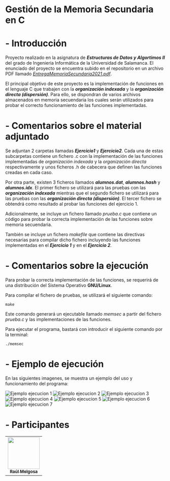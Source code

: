 # Gestión de la Memoria Secundaria en C

# - Introducción

Proyecto realizado en la asignatura de ***Estructuras de Datos y Algortimos II*** del grado de Ingenieria Informática de la Universidad de Salamanca. El enunciado del proyecto se encuentra subido en el repositorio en un archivo PDF llamado <a href="https://github.com/rmelgo/EDA-II-Memoria-Secundaria/blob/main/EntregaMemoriaSecundaria2021.pdf" target="_blank">*EntregaMemoriaSecundaria2021.pdf*</a>.  
  
El principal objetivo de este proyecto es la implementación de funciones en el lenguaje C que trabajen con la ***organización indexada*** y la ***organización directa (dispersión)***. Para ello, se dispondran de varios archivos almacenados en memoria secuendaria los cuales serán utilizados para probar el correcto funcionamiento de las funciones implementadas.

# - Comentarios sobre el material adjuntado

Se adjuntan 2 carpetas llamadas ***Ejercicio1*** y ***Ejercicio2***. Cada una de estas subcarpetas contiene un fichero .c con la implementación de las funciones implementadas de *organización indexada* y la *organización directa* respectivamente y unos ficheros .h de cabecera que definen las funciones creadas en cada caso.

Por otra parte, existen 3 ficheros llamados ***alumnos.dat***, ***alumnos.hash*** y ***alumnos.idx***. El primer fichero se utilizará para las pruebas con las ***organización indexada*** mientras que el segundo fichero se utilizará para las pruebas con las ***organización directa (dispersión)***. El tercer fichero se obtendrá como resultado al probar las funciones del ejercicio 1.

Adicionalmente, se incluye un fichero llamado *prueba.c* que contiene un código para probar la correcta implementación de las funciones sobre memoria secuendaria.  

También se incluye un fichero *makefile* que contiene las directivas necesarias para compilar dicho fichero incluyendo las funciones implementadas en el ***Ejercicio 1*** y en el ***Ejercicio 2***.

# - Comentarios sobre la ejecución

Para probar la correcta implementación de las funciones, se requerirá de una distribución del Sistema Operativo **GNU/Linux**.    

Para compilar el fichero de pruebas, se utilizará el siguiente comando:

```make```

Este comando generará un ejecutable llamado *memsec* a partir del fichero *prueba.c* y las implementaciones de las funciones.

Para ejecutar el programa, bastará con introducir el siguiente comando por la terminal:

```./memsec```

# - Ejemplo de ejecución

En las siguientes imagenes, se muestra un ejemplo del uso y funcionamiento del programa:    

![Ejemplo ejecucion 1](https://github.com/rmelgo/EDA-II_Memoria-Secundaria/assets/145989723/12fce24d-9231-4b6e-87e2-764628f42809)
![Ejemplo ejecucion 2](https://github.com/rmelgo/EDA-II_Memoria-Secundaria/assets/145989723/a7c1f3a8-ec8c-456c-ab3d-42aec174e776)
![Ejemplo ejecucion 3](https://github.com/rmelgo/EDA-II_Memoria-Secundaria/assets/145989723/b8cfa6c4-6b86-4d6d-a91e-0d552587b318)
![Ejemplo ejecucion 4](https://github.com/rmelgo/EDA-II_Memoria-Secundaria/assets/145989723/e9628b1b-94b9-49cc-a3be-e18a84a5484a)
![Ejemplo ejecucion 5](https://github.com/rmelgo/EDA-II_Memoria-Secundaria/assets/145989723/be215e2e-f1c2-4adf-9811-165508f96374)
![Ejemplo ejecucion 6](https://github.com/rmelgo/EDA-II_Memoria-Secundaria/assets/145989723/6aa79f0b-4d13-49b1-a8da-437a391581e8)
![Ejemplo ejecucion 7](https://github.com/rmelgo/EDA-II_Memoria-Secundaria/assets/145989723/9ac05a67-76a2-4074-b4ff-2099c6f61015)

# - Participantes

<table>
  <td align="center"><a href="https://github.com/rmelgo"><img src="https://avatars.githubusercontent.com/u/145989723?s=400&u=e5c06adba3f3c418207178abc845d398b3d5f77f&v=4" width="100px;" alt=""/><br /><sub><b>Raúl Melgosa</b></sub></a><br/> 
</table>
